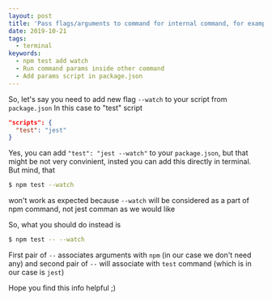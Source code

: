 ```yaml
---
layout: post
title: 'Pass flags/arguments to command for internal command, for example to scripts in npm or yarn'
date: 2019-10-21
tags:
  - terminal
keywords:
  - npm test add watch
  - Run command params inside other command
  - Add params script in package.json
---
```


So, let's say you need to add new flag `--watch` to your script from `package.json` In this case to "test" script

```json
"scripts": {
  "test": "jest"
}
```

Yes, you can add `"test": "jest --watch"` to your `package.json`, but that might be not very convinient, insted you can add this directly in terminal.
But mind, that

```bash
$ npm test --watch
```

won't work as expected because `--watch` will be considered as a part of npm command, not jest comman as we would like

So, what you should do instead is

```bash
$ npm test -- --watch
```

First pair of `--` associates arguments with `npm` (in our case we don't need any) and second pair of `--` will associate with `test` command (which is in our case is `jest`)

Hope you find this info helpful ;)
